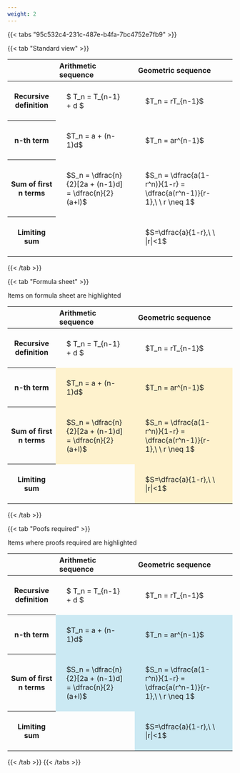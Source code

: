 ```yaml
---
weight: 2
---
```


{{< tabs "95c532c4-231c-487e-b4fa-7bc4752e7fb9" >}}

{{< tab "Standard view" >}}

<style type="text/css">
#T_7c5b9 th.col_heading {
  text-align: left;
  font-size: 1em;
}
#T_7c5b9 td {
  text-align: left;
  font-size: 1em;
  padding: 1.5em;
}
</style>
<table id="T_7c5b9">
  <thead>
    <tr>
      <th class="blank level0" >&nbsp;</th>
      <th id="T_7c5b9_level0_col0" class="col_heading level0 col0" >Arithmetic sequence</th>
      <th id="T_7c5b9_level0_col1" class="col_heading level0 col1" >Geometric sequence</th>
    </tr>
  </thead>
  <tbody>
    <tr>
      <th id="T_7c5b9_level0_row0" class="row_heading level0 row0" >Recursive definition</th>
      <td id="T_7c5b9_row0_col0" class="data row0 col0" >$ T_n = T_{n-1} + d $</td>
      <td id="T_7c5b9_row0_col1" class="data row0 col1" >$T_n = rT_{n-1}$</td>
    </tr>
    <tr>
      <th id="T_7c5b9_level0_row1" class="row_heading level0 row1" >n-th term</th>
      <td id="T_7c5b9_row1_col0" class="data row1 col0" >$T_n = a + (n-1)d$</td>
      <td id="T_7c5b9_row1_col1" class="data row1 col1" >$T_n = ar^{n-1}$</td>
    </tr>
    <tr>
      <th id="T_7c5b9_level0_row2" class="row_heading level0 row2" >Sum of first n terms</th>
      <td id="T_7c5b9_row2_col0" class="data row2 col0" >$S_n = \dfrac{n}{2}[2a + (n-1)d] = \dfrac{n}{2}(a+l)$</td>
      <td id="T_7c5b9_row2_col1" class="data row2 col1" >$S_n = \dfrac{a(1-r^n)}{1-r} = \dfrac{a(r^n-1)}{r-1},\ \  r \neq 1$</td>
    </tr>
    <tr>
      <th id="T_7c5b9_level0_row3" class="row_heading level0 row3" >Limiting sum</th>
      <td id="T_7c5b9_row3_col0" class="data row3 col0" ></td>
      <td id="T_7c5b9_row3_col1" class="data row3 col1" >$S=\dfrac{a}{1-r},\ \ |r|<1$</td>
    </tr>
  </tbody>
</table>
{{< /tab >}}

{{< tab "Formula sheet" >}}

Items on formula sheet are highlighted 
<br>
<style type="text/css">
#T_a8e4b th.col_heading {
  text-align: left;
  font-size: 1em;
}
#T_a8e4b td {
  text-align: left;
  font-size: 1em;
  padding: 1.5em;
}
#T_a8e4b_row0_col0, #T_a8e4b_row0_col1, #T_a8e4b_row3_col0 {
  background-color: rgba(0,0,0,0);
}
#T_a8e4b_row1_col0, #T_a8e4b_row1_col1, #T_a8e4b_row2_col0, #T_a8e4b_row2_col1, #T_a8e4b_row3_col1 {
  background-color: rgba(255,194,10, 0.2);
}
</style>
<table id="T_a8e4b">
  <thead>
    <tr>
      <th class="blank level0" >&nbsp;</th>
      <th id="T_a8e4b_level0_col0" class="col_heading level0 col0" >Arithmetic sequence</th>
      <th id="T_a8e4b_level0_col1" class="col_heading level0 col1" >Geometric sequence</th>
    </tr>
  </thead>
  <tbody>
    <tr>
      <th id="T_a8e4b_level0_row0" class="row_heading level0 row0" >Recursive definition</th>
      <td id="T_a8e4b_row0_col0" class="data row0 col0" >$ T_n = T_{n-1} + d $</td>
      <td id="T_a8e4b_row0_col1" class="data row0 col1" >$T_n = rT_{n-1}$</td>
    </tr>
    <tr>
      <th id="T_a8e4b_level0_row1" class="row_heading level0 row1" >n-th term</th>
      <td id="T_a8e4b_row1_col0" class="data row1 col0" >$T_n = a + (n-1)d$</td>
      <td id="T_a8e4b_row1_col1" class="data row1 col1" >$T_n = ar^{n-1}$</td>
    </tr>
    <tr>
      <th id="T_a8e4b_level0_row2" class="row_heading level0 row2" >Sum of first n terms</th>
      <td id="T_a8e4b_row2_col0" class="data row2 col0" >$S_n = \dfrac{n}{2}[2a + (n-1)d] = \dfrac{n}{2}(a+l)$</td>
      <td id="T_a8e4b_row2_col1" class="data row2 col1" >$S_n = \dfrac{a(1-r^n)}{1-r} = \dfrac{a(r^n-1)}{r-1},\ \  r \neq 1$</td>
    </tr>
    <tr>
      <th id="T_a8e4b_level0_row3" class="row_heading level0 row3" >Limiting sum</th>
      <td id="T_a8e4b_row3_col0" class="data row3 col0" ></td>
      <td id="T_a8e4b_row3_col1" class="data row3 col1" >$S=\dfrac{a}{1-r},\ \ |r|<1$</td>
    </tr>
  </tbody>
</table>
{{< /tab >}}

{{< tab "Poofs required" >}}

Items where proofs required are highlighted 
<br>
<style type="text/css">
#T_dc264 th.col_heading {
  text-align: left;
  font-size: 1em;
}
#T_dc264 td {
  text-align: left;
  font-size: 1em;
  padding: 1.5em;
}
#T_dc264_row0_col0, #T_dc264_row0_col1, #T_dc264_row3_col0 {
  background-color: rgba(0,0,0,0);
}
#T_dc264_row1_col0, #T_dc264_row1_col1, #T_dc264_row2_col0, #T_dc264_row2_col1, #T_dc264_row3_col1 {
  background-color: rgba(0,150,200, 0.2);
}
</style>
<table id="T_dc264">
  <thead>
    <tr>
      <th class="blank level0" >&nbsp;</th>
      <th id="T_dc264_level0_col0" class="col_heading level0 col0" >Arithmetic sequence</th>
      <th id="T_dc264_level0_col1" class="col_heading level0 col1" >Geometric sequence</th>
    </tr>
  </thead>
  <tbody>
    <tr>
      <th id="T_dc264_level0_row0" class="row_heading level0 row0" >Recursive definition</th>
      <td id="T_dc264_row0_col0" class="data row0 col0" >$ T_n = T_{n-1} + d $</td>
      <td id="T_dc264_row0_col1" class="data row0 col1" >$T_n = rT_{n-1}$</td>
    </tr>
    <tr>
      <th id="T_dc264_level0_row1" class="row_heading level0 row1" >n-th term</th>
      <td id="T_dc264_row1_col0" class="data row1 col0" >$T_n = a + (n-1)d$</td>
      <td id="T_dc264_row1_col1" class="data row1 col1" >$T_n = ar^{n-1}$</td>
    </tr>
    <tr>
      <th id="T_dc264_level0_row2" class="row_heading level0 row2" >Sum of first n terms</th>
      <td id="T_dc264_row2_col0" class="data row2 col0" >$S_n = \dfrac{n}{2}[2a + (n-1)d] = \dfrac{n}{2}(a+l)$</td>
      <td id="T_dc264_row2_col1" class="data row2 col1" >$S_n = \dfrac{a(1-r^n)}{1-r} = \dfrac{a(r^n-1)}{r-1},\ \  r \neq 1$</td>
    </tr>
    <tr>
      <th id="T_dc264_level0_row3" class="row_heading level0 row3" >Limiting sum</th>
      <td id="T_dc264_row3_col0" class="data row3 col0" ></td>
      <td id="T_dc264_row3_col1" class="data row3 col1" >$S=\dfrac{a}{1-r},\ \ |r|<1$</td>
    </tr>
  </tbody>
</table>
{{< /tab >}}
{{< /tabs >}}